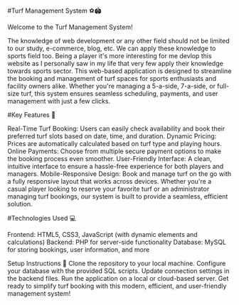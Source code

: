 #Turf Management System ⚽🏟️

Welcome to the Turf Management System!

The knowledge of web development or any other field should not be limited to our study, e-commerce, blog, etc. We can apply these knowledge to sports field too. Being a player it's more interesting for me devlop this website as I personally saw in my life that very few apply their knowledge towards sports sector. 
This web-based application is designed to streamline the booking and management of turf spaces for sports enthusiasts and facility owners alike. Whether you're managing a 5-a-side, 7-a-side, or full-size turf, this system ensures seamless scheduling, payments, and user management with just a few clicks.

#Key Features 🏅

Real-Time Turf Booking: Users can easily check availability and book their preferred turf slots based on date, time, and duration.
Dynamic Pricing: Prices are automatically calculated based on turf type and playing hours.
Online Payments: Choose from multiple secure payment options to make the booking process even smoother.
User-Friendly Interface: A clean, intuitive interface to ensure a hassle-free experience for both players and managers.
Mobile-Responsive Design: Book and manage turf on the go with a fully responsive layout that works across devices.
Whether you're a casual player looking to reserve your favorite turf or an administrator managing turf bookings, our system is built to provide a seamless, efficient solution.

#Technologies Used 💻

Frontend: HTML5, CSS3, JavaScript (with dynamic elements and calculations)
Backend: PHP for server-side functionality
Database: MySQL for storing bookings, user information, and more

Setup Instructions 🚀
Clone the repository to your local machine.
Configure your database with the provided SQL scripts.
Update connection settings in the backend files.
Run the application on a local or cloud-based server.
Get ready to simplify turf booking with this modern, efficient, and user-friendly management system!
